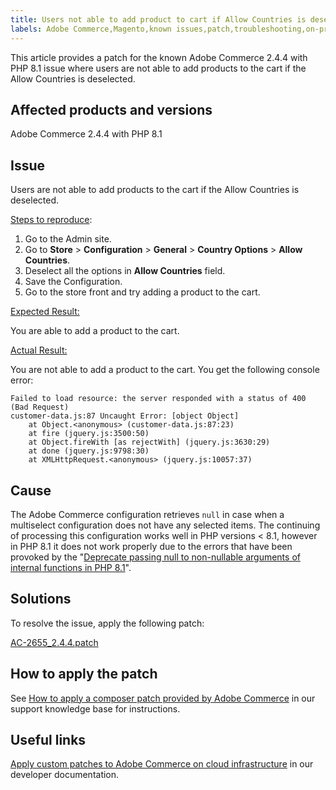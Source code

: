 ```yaml
---
title: Users not able to add product to cart if Allow Countries is deselected
labels: Adobe Commerce,Magento,known issues,patch,troubleshooting,on-premises,cloud infrastructure,2.4.4,PHP 8.1,Allow Countries,Configuration,add product to cart
---
```


This article provides a patch for the known Adobe Commerce 2.4.4 with PHP 8.1 issue where users are not able to add products to the cart if the Allow Countries is deselected.

## Affected products and versions

Adobe Commerce 2.4.4 with PHP 8.1

## Issue

Users are not able to add products to the cart if the Allow Countries is deselected.

<ins>Steps to reproduce</ins>:

1. Go to the Admin site.
1. Go to **Store** > **Configuration** > **General** > **Country Options** > **Allow Countries**.
1. Deselect all the options in **Allow Countries** field.
1. Save the Configuration.
1. Go to the store front and try adding a product to the cart.

<ins>Expected Result:</ins>

You are able to add a product to the cart.

<ins>Actual Result:</ins>

You are not able to add a product to the cart. You get the following console error:
```clike
Failed to load resource: the server responded with a status of 400 (Bad Request)
customer-data.js:87 Uncaught Error: [object Object]
    at Object.<anonymous> (customer-data.js:87:23)
    at fire (jquery.js:3500:50)
    at Object.fireWith [as rejectWith] (jquery.js:3630:29)
    at done (jquery.js:9798:30)
    at XMLHttpRequest.<anonymous> (jquery.js:10057:37)
```
## Cause

The Adobe Commerce configuration retrieves `null` in case when a multiselect configuration does not have any selected items. The continuing of processing this configuration works well in PHP versions < 8.1, however in PHP 8.1 it does not work properly due to the errors that have been provoked by the "[Deprecate passing null to non-nullable arguments of internal functions in PHP 8.1](https://wiki.php.net/rfc/deprecate_null_to_scalar_internal_arg)".

## Solutions

To resolve the issue, apply the following patch:

[AC-2655_2.4.4.patch](AC-2655_2.4.4.patch.zip)

## How to apply the patch

See [How to apply a composer patch provided by Adobe Commerce](https://support.magento.com/hc/en-us/articles/360028367731) in our support knowledge base for instructions.

## Useful links

 [Apply custom patches to Adobe Commerce on cloud infrastructure](https://devdocs.magento.com/guides/v2.3/cloud/project/project-patch.html) in our developer documentation.
